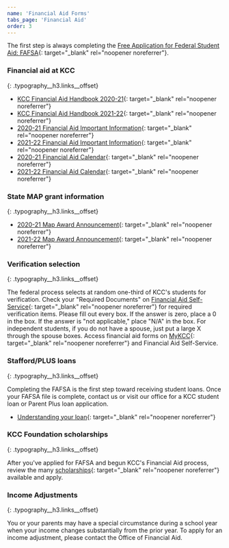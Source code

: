```yaml
---
name: 'Financial Aid Forms'
tabs_page: 'Financial Aid'
order: 3
---
```


The first step is always completing the [Free Application for Federal Student Aid: FAFSA](http://www.fafsa.gov/){: target="_blank" rel="noopener noreferrer"}.

### Financial aid at KCC
{: .typography__h3.links__offset}

* [KCC Financial Aid Handbook 2020-21](../uploads/pdf/20-21%20Financial%20Aid%20Handbook_opt.pdf){: target="_blank" rel="noopener noreferrer"}
* [KCC Financial Aid Handbook 2021-22](../uploads/pdf/21-22FinancialAidHandbook.pdf){: target="_blank" rel="noopener noreferrer"}
* [2020-21 Financial Aid Important Information](../uploads/pdf/20-21%20Financial%20Aid%20Important%20Information.pdf){: target="_blank" rel="noopener noreferrer"}
* [2021-22 Financial Aid Important Information](../uploads/pdf/21-22%20Financial%20Aid%20Important%20Information.pdf){: target="_blank" rel="noopener noreferrer"}
* [2020-21 Financial Aid Calendar](../uploads/pdf/2020-21%20Financial%20Aid%20Calendar_and%20Quick%20Info.pdf){: target="_blank" rel="noopener noreferrer"}
* [2021-22 Financial Aid Calendar](../uploads/pdf/21-22%20Financial%20Aid%20Calendar.pdf){: target="_blank" rel="noopener noreferrer"}

### State MAP grant information
{: .typography__h3.links__offset}

* [2020-21 Map Award Announcement](../uploads/pdf/20-21%20MAP%20Award%20Announcement.pdf){: target="_blank" rel="noopener noreferrer"}
* [2021-22 Map Award Announcement​](../uploads/pdf/21-22%20MAP%20Award%20Announcement.pdf){: target="_blank" rel="noopener noreferrer"}

### Verification selection
{: .typography__h3.links__offset}

The federal process selects at random one-third of KCC's students for verification. Check your "Required Documents" on [Financial Aid Self-Service](https://selfservice.kcc.edu/Student/FinancialAid/Home){: target="_blank" rel="noopener noreferrer"} for required verification items. Please fill out every box. If the answer is zero, place a 0 in the box. If the answer is "not applicable," place "N/A" in the box. For independent students, if you do not have a spouse, just put a large X through the spouse boxes. Access financial aid forms on [MyKCC](https://my.kcc.edu/services/financialaid/Pages/default.aspx){: target="_blank" rel="noopener noreferrer"} and Financial Aid Self-Service.

### Stafford/PLUS loans
{: .typography__h3.links__offset}

Completing the FAFSA is the first step toward receiving student loans. Once your FAFSA file is complete, contact us or visit our office for a KCC student loan or Parent Plus loan application.

* [Understanding your loan](../uploads/understanding-federal-direct-staff-Loan.pdf){: target="_blank" rel="noopener noreferrer"}

### KCC Foundation scholarships
{: .typography__h3.links__offset}

After you've applied for FAFSA and begun KCC's Financial Aid process, review the many [scholarships](http://foundation.kcc.edu/scholarships/){: target="_blank" rel="noopener noreferrer"} available and apply.

### Income Adjustments
{: .typography__h3.links__offset}

You or your parents may have a special circumstance during a school year when your income changes substantially from the prior year. To apply for an income adjustment, please contact the Office of Financial Aid.​​​​

